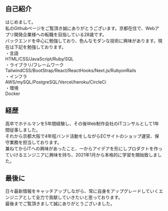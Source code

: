 ## 自己紹介
はじめまして。<br>
私のGithubページをご覧頂き誠にありがとうございます。京都在住で、Webアプリ開発企業様への転職を目指している28歳です。<br> 
バックエンドを中心に勉強しており、色んなモダンな技術に興味があります。現在は下記を勉強しております。<br>
・言語<br>
HTML/CSS/JavaScript/Ruby/SQL<br>
・ライブラリ/フレームワーク<br>
TailwindCSS/BootStrap/React/ReactHooks/Next.js/RubyonRails<br>
・インフラ<br>
AWS/mySQL/PostgreSQL/Vercel/heroku/CircleCi<br>
・環境<br>
Docker<br>
## 経歴
高卒でホテルマンを5年間経験し、その後Web制作会社のITコンサルとして1年間従事しました。<br>
それから京都大阪で4年程バンド活動をしながらECサイトのショップ運営、保守業務を担当しております。<br>
兼ねてからITへの興味があったこと、一からアイデアを形にしプロダクトを作っていけるエンジニアに興味を持ち、2021年1月から本格的に学習を開始致しました。<br>
## 最後に
日々最新情報をキャッチアップしながら、常に自身をアップグレードしていくエンジニアとして全力で貢献していきたいと思っております。<br>
最後までご覧頂きまして誠にありがとうございました。



<!---
SyoInoue/SyoInoue is a ✨ special ✨ repository because its `README.md` (this file) appears on your GitHub profile.
You can click the Preview link to take a look at your changes.
--->
